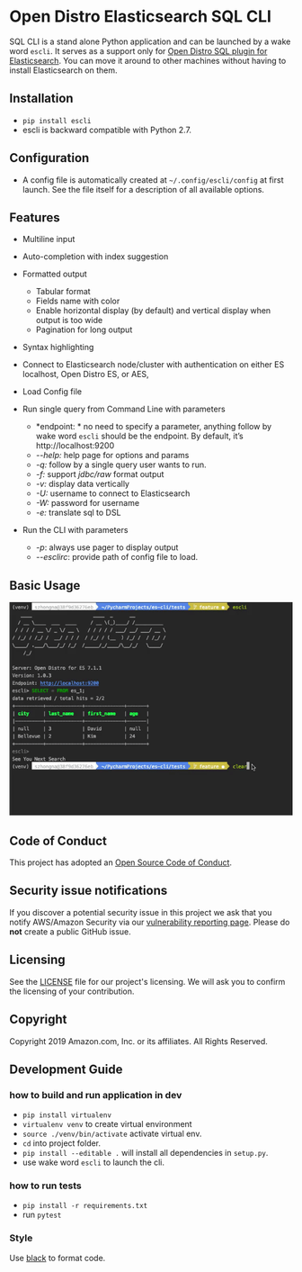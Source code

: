 # Open Distro Elasticsearch SQL CLI


SQL CLI is a stand alone Python application and can be launched by a wake word `escli`. It serves as a support only for 
[Open Distro SQL plugin for Elasticsearch](https://opendistro.github.io/for-elasticsearch-docs/docs/sql/). You can move 
it around to other machines without having to install Elasticsearch on them.


## Installation
- `pip install escli` 
- escli is backward compatible with Python 2.7.


## Configuration
- A config file is automatically created at `~/.config/escli/config` at first launch. 
See the file itself for a description of all available options.


## Features
- Multiline input
- Auto-completion with index suggestion
- Formatted output
    - Tabular format
    - Fields name with color
    - Enable horizontal display (by default) and vertical display when output is too wide
    - Pagination for long output
- Syntax highlighting
- Connect to Elasticsearch node/cluster with authentication on either ES localhost, Open Distro ES, or AES,
- Load Config file
- Run single query from Command Line with parameters
    - *endpoint: * no need to specify a parameter, anything follow by wake word `escli` should be the endpoint. By default, it’s http://localhost:9200
    - *--help:* help page for options and params
    - *-q:* follow by a single query user wants to run.
    - *-f:* support *jdbc/raw* format output
    - *-v:* display data vertically
    - *-U:* username to connect to Elasticsearch 
    - *-W:* password for username
    - *-e:* translate sql to DSL

- Run the CLI with parameters
    - *-p*: always use pager to display output
    - *--esclirc*: provide path of config file to load.



## Basic Usage
![](./screenshots/usage.gif)



## Code of Conduct

This project has adopted an [Open Source Code of Conduct](https://opendistro.github.io/for-elasticsearch/codeofconduct.html).


## Security issue notifications

If you discover a potential security issue in this project we ask that you notify AWS/Amazon Security via our [vulnerability reporting page](http://aws.amazon.com/security/vulnerability-reporting/). Please do **not** create a public GitHub issue.


## Licensing

See the [LICENSE](./LICENSE) file for our project's licensing. We will ask you to confirm the licensing of your contribution.


## Copyright

Copyright 2019 Amazon.com, Inc. or its affiliates. All Rights Reserved.



## Development Guide
### how to build and run application in dev
- `pip install virtualenv`
- `virtualenv venv` to create virtual environment
- `source ./venv/bin/activate` activate virtual env.
- `cd` into project folder.
- `pip install --editable .` will install all dependencies in `setup.py`.
- use wake word `escli` to launch the cli.

### how to run tests
- `pip install -r requirements.txt`
- run `pytest`

### Style
Use [black](https://github.com/psf/black) to format code.